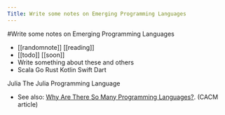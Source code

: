 ---Title: Write some notes on Emerging Programming Languages---#Write some notes on Emerging Programming Languages- [[randomnote]] [[reading]]- [[todo]] [[soon]]- Write something about these and others- Scala Go Rust Kotlin Swift
Dart
 

Julia
The Julia Programming Language- See also: [Why Are There So Many Programming Languages?](https://cacm.acm.org/blogs/blog-cacm/262424-why-are-there-so-many-programming-languages/fulltext?fbclid=IwAR0oR-1zaG3H-Zv6woLMW2k1tdAbxacuIoi5pI6pjL1C95clY0WYDjJbI-0). (CACM article)